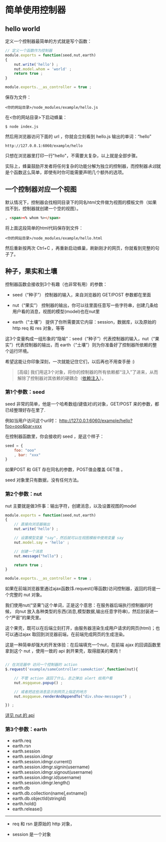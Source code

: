 # 简单使用控制器

## hello world

定义一个控制器最简单的方式就是写个函数：

```javascript
// 定义一个函数作为控制器
module.exports = function(seed,nut,earth)
{
	nut.write('hello') ;
	nut.model.whom = 'world' ;
	return true ;
}

module.exports.__as_controller = true ;
```

保存为文件：

```
<你的网站目录>/node_modules/example/hello.js
```

在<你的网站目录>下启动蜂巢：

```
$ node index.js
```

然后用浏览器访问下面的 url ，你就会立刻看到 hello.js 输出的单词：“hello”

```
http://127.0.0.1:6060/example/hello
```

只想在浏览器里打印一行"hello"，不需要太复杂，以上就是全部步骤。

实际上，蜂巢鼓励开发者将任何复杂的功能分解为独立的控制器，而控制器*永远*就是个函数这么简单，即使有时你可能需要声明几个额外的选项。




## 一个控制器对应一个视图

默认情况下，控制器会找相同目录下的同名html文件做为视图的模板文件（如果找不到，控制器就创建一个空的视图）。

```html
, <span><% whom %></span>
```

将上面这段简单的html代码保存到文件：

```
<你的网站目录>/node_modules/example/hello.html
```

然后重新按两次 Ctrl+C ，再重新启动蜂巢，刷新刚才的网页，你就看到完整的句子了。




## 种子，果实和土壤

控制器函数会接收到3个有趣（也非常有用）的参数：

* seed（“种子”） 控制器的输入，来自浏览器的 GET/POST 参数都在里面

* nut（“果实”） 控制器的输出，你可以往里面任意写一些字符串，创建几条给用户看的消息，视图的模型(model)也在nut里

* earth（“土壤”） 提供了你所需要其它内容：session，数据库，以及原始的 http req 和 res 对象，等等

这3个变量构成一组形象的“隐喻”：seed（“种子”）代表控制器的输入，nut（“果实”）代表控制器的输出，而 earth（“土壤”）则为你准备好了控制器所依赖的整个运行环境。

希望这能让你印象深刻，一次就能记住它们，以后再也不用查手册 :)

> [高级] 我们用这3个对象，将你的控制器的所有依赖都“注入”了进来，从而解除了控制器对其依赖的硬耦合（[依赖注入](http://www.google.com/search?q=Dependency%20Injection)）。

### 第1个参数：seed

seed 非常的简单，他是一个哈希数组(键值对)的对象，GET/POST 来的参数，都已经整理好存在里了.

例如当用户访问这个url时： http://127.0.0.1:6060/example/hello?foo=ooo&bar=xxx

在控制器函数里，你会接收的 seed ，是这个样子：

```javascript
seed = {
	foo: "ooo"
	, bar: "xxx"
}
```

如果POST 和 GET 存在同名的参数，POST值会覆盖 GET值 。

seed 对象里只有数据，没有任何方法。


### 第2个参数：nut

nut 主要就是做3件事：输出字符，创建消息，以及设置视图的model

```javascript
module.exports = function(seed,nut,earth)
{
	// 直接向浏览器输出
	nut.write('hello') ;

	// 设置模型变量 "say"，然后就可以在视图模板中使用变量 say
	nut.model.say = 'hello' ;

	// 创建一个消息
	nut.message("hello") ;

	return true ;
}

module.exports.__as_controller = true ;
```

如果在前端浏览器里通过ajax函数($.request()等函数)访问控制器，返回的将是一个完整的 nut 对象。


我们使用nut(“坚果”)这个单词，正是这个意思：在服务器后端执行控制器的时候，
向nut 放入各种类型的东西(消息,模型数据,输出任意字符串)，然后封装进一个“严密”的果壳里。

这个果壳，既可以在后端立刻打开，由服务器渲染生成用户请求的网页(html)；也可以通过ajax 取回到浏览器前端，在前端完成网页的生成渲染。

这是一种简单却强大的开发体验：在后端填充一个nut，在前端 ajax 的回调函数里拿到这个 nut ，使用一致的 api 剥开果壳，取得甜美的果肉！

``` javascript

// 在浏览器中 访问一个控制器的 action
$.request('example/sameController:sameAction',function(nut){

	// 不管 action 返回了什么，总之弹出 alert 给用户看
	nut.msgqueue.popup() ;

	// 或者把这些消息显示到网页上指定的地方
	nut.msgqueue.renderAndAppendTo("div.show-messages") ;

}) ;

```

[详见 nut 的 api](../api/nut.md)

### 第3个参数：earth

* earth.req
* earth.rsn
* earth.session
* earth.session.idmgr
* earth.session.idmgr.current()
* earth.session.idmgr.signin(username)
* earth.session.idmgr.signout(username)
* earth.session.idmgr.id(username)
* earth.session.idmgr.length()
* earth.db
* earth.db.collection(name[,extname])
* earth.db.objectId(stringId)
* earth.hold()
* earth.release()

---

* req 和 rsn 是原始的 http 对象，

* session 是一个对象